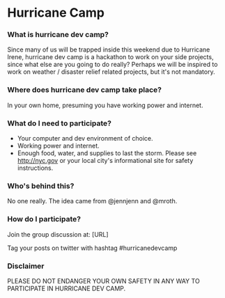 # Hurricane Camp

### What is hurricane dev camp?
Since many of us will be trapped inside this weekend due to Hurricane Irene, hurricane dev camp is a hackathon to work on your side projects, since what else are you going to do really? Perhaps we will be inspired to work on weather / disaster relief related projects, but it's not mandatory.

### Where does hurricane dev camp take place?
In your own home, presuming you have working power and internet.

### What do I need to participate?

 * Your computer and dev environment of choice.
 * Working power and internet.
 * Enough food, water, and supplies to last the storm. Please see http://nyc.gov or your local city's informational site for safety instructions.

### Who's behind this?
No one really. The idea came from @jennjenn and @mroth.

### How do I participate?
Join the group discussion at: [URL]

Tag your posts on twitter with hashtag #hurricanedevcamp

### Disclaimer

PLEASE DO NOT ENDANGER YOUR OWN SAFETY IN ANY WAY TO PARTICIPATE IN HURRICANE DEV CAMP.

